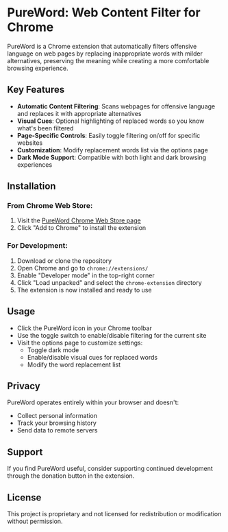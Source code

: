 # PureWord: Web Content Filter for Chrome

PureWord is a Chrome extension that automatically filters offensive language on web pages by replacing inappropriate words with milder alternatives, preserving the meaning while creating a more comfortable browsing experience.

## Key Features

- **Automatic Content Filtering**: Scans webpages for offensive language and replaces it with appropriate alternatives
- **Visual Cues**: Optional highlighting of replaced words so you know what's been filtered
- **Page-Specific Controls**: Easily toggle filtering on/off for specific websites
- **Customization**: Modify replacement words list via the options page
- **Dark Mode Support**: Compatible with both light and dark browsing experiences

## Installation

### From Chrome Web Store:
1. Visit the [PureWord Chrome Web Store page](#)
2. Click "Add to Chrome" to install the extension

### For Development:
1. Download or clone the repository
2. Open Chrome and go to `chrome://extensions/`
3. Enable "Developer mode" in the top-right corner
4. Click "Load unpacked" and select the `chrome-extension` directory
5. The extension is now installed and ready to use

## Usage

- Click the PureWord icon in your Chrome toolbar
- Use the toggle switch to enable/disable filtering for the current site
- Visit the options page to customize settings:
  - Toggle dark mode
  - Enable/disable visual cues for replaced words
  - Modify the word replacement list

## Privacy

PureWord operates entirely within your browser and doesn't:
- Collect personal information
- Track your browsing history
- Send data to remote servers

## Support

If you find PureWord useful, consider supporting continued development through the donation button in the extension.

## License

This project is proprietary and not licensed for redistribution or modification without permission.

